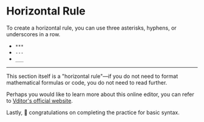 # Horizontal Rule

To create a horizontal rule, you can use three asterisks, hyphens, or underscores in a row.

- `***`
- `---`
- `___`

--------------------------

This section itself is a "horizontal rule"—if you do not need to format mathematical formulas or code, you do not need to read further.

Perhaps you would like to learn more about this online editor, you can refer to [Vditor's official website](https://b3log.org/vditor/).

Lastly, 🎉 congratulations on completing the practice for basic syntax.

